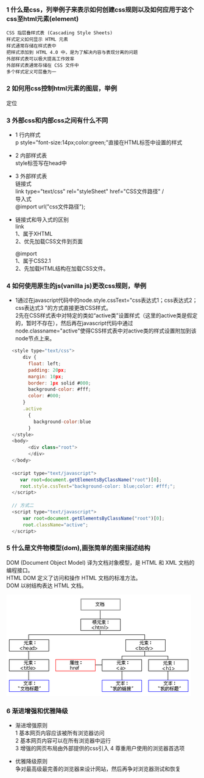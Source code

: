 ### 1 什么是css，列举例子来表示如何创建css规则以及如何应用于这个css至html元素(element)
    
    CSS 指层叠样式表 (Cascading Style Sheets)
    样式定义如何显示 HTML 元素
    样式通常存储在样式表中
    把样式添加到 HTML 4.0 中，是为了解决内容与表现分离的问题
    外部样式表可以极大提高工作效率
    外部样式表通常存储在 CSS 文件中
    多个样式定义可层叠为一

### 2 如何用css控制html元素的图层，举例
  定位
### 3 外部css和内部css之间有什么不同
  * 1 行内样式  
    p  style="font-size:14px;color:green;"直接在HTML标签中设置的样式</p>
  * 2 内部样式表  
    style标签写在head中
  * 3 外部样式表  
    链接式  
    link type="text/css" rel="styleSheet"  href="CSS文件路径" /  
    导入式  
    @import url("css文件路径");
  * 链接式和导入式的区别  
      link  
      1、属于XHTML  
      2、优先加载CSS文件到页面  

      @import  
      1、属于CSS2.1  
      2、先加载HTML结构在加载CSS文件。
    
### 4 如何使用原生的js(vanilla js)更改css规则，举例
  * 1通过在javascript代码中的node.style.cssText="css表达式1；css表达式2；css表达式3  "的方式直接更改CSS样式。  
    2先在CSS样式表中对特定的类如“active类”设置样式（这里的active类是假定的，暂时不存在），然后再在javascript代码中通过node.classname="active"使得CSS样式表中对active类的样式设置附加到该node节点上来。  

```js 
  <style type="text/css">
      div {
        float: left;
        padding: 20px;
        margin: 10px;
        border: 1px solid #000;
        background-color: #fff;
        color: #000;
      }
      .active
        {
          background-color:blue
        }
  </style>
  <body>
        <div class="root">
        </div>
  </body>

  <script type="text/javascript">  
     var root=document.getElementsByClassName("root")[0];
     root.style.cssText="background-color: blue;color: #fff;";
  </script>

  // 方式二
  <script type="text/javascript">  
      var root=document.getElementsByClassName("root")[0];
      root.className="active";
  </script>
```

### 5 什么是文件物模型(dom),画张简单的图来描述结构
DOM (Document Object Model) 译为文档对象模型，是 HTML 和 XML 文档的编程接口。  
HTML DOM 定义了访问和操作 HTML 文档的标准方法。  
DOM 以树结构表达 HTML 文档。

![](../assets/img/ct_htmltree.gif)

### 6 渐进增强和优雅降级
* 渐进增强原则   
   1 基本网页内容应该被所有浏览器访问  
   2 基本网页内容可以在所有浏览器中运行  
   3 增强的网页布局由外部提供的css引入
   4 尊重用户使用的浏览器首选项

* 优雅降级原则  
  争对最高级最完善的浏览器来设计网站，然后再争对浏览器测试和恢复
